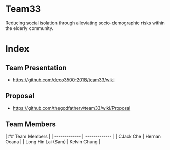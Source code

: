 # Team33

Reducing social isolation through alleviating socio-demographic risks within the elderly community.

# Index
## Team Presentation
* https://github.com/deco3500-2018/team33/wiki

## Proposal

* https://github.com/thegodfatherv/team33/wiki/Proposal

## Team Members
|         ## Team Members       |
| ------------- | ------------- |
|   CJack Che   |  Hernan Ocana |
| Long Hin Lai (Sam) | Kelvin Chung  |

